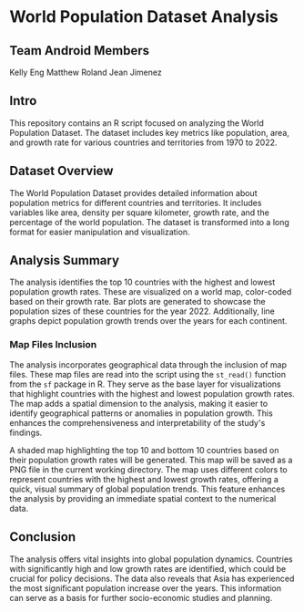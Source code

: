 # World Population Dataset Analysis

## Team Android Members

Kelly Eng
Matthew Roland
Jean Jimenez


## Intro

This repository contains an R script focused on analyzing the World Population Dataset. The dataset includes key metrics like population, area, and growth rate for various countries and territories from 1970 to 2022.

## Dataset Overview

The World Population Dataset provides detailed information about population metrics for different countries and territories. It includes variables like area, density per square kilometer, growth rate, and the percentage of the world population. The dataset is transformed into a long format for easier manipulation and visualization.

## Analysis Summary

The analysis identifies the top 10 countries with the highest and lowest population growth rates. These are visualized on a world map, color-coded based on their growth rate. Bar plots are generated to showcase the population sizes of these countries for the year 2022. Additionally, line graphs depict population growth trends over the years for each continent.

### Map Files Inclusion

The analysis incorporates geographical data through the inclusion of map files. These map files are read into the script using the `st_read()` function from the `sf` package in R. They serve as the base layer for visualizations that highlight countries with the highest and lowest population growth rates. The map adds a spatial dimension to the analysis, making it easier to identify geographical patterns or anomalies in population growth. This enhances the comprehensiveness and interpretability of the study's findings.

A shaded map highlighting the top 10 and bottom 10 countries based on their population growth rates will be generated. This map will be saved as a PNG file in the current working directory. The map uses different colors to represent countries with the highest and lowest growth rates, offering a quick, visual summary of global population trends. This feature enhances the analysis by providing an immediate spatial context to the numerical data.


## Conclusion

The analysis offers vital insights into global population dynamics. Countries with significantly high and low growth rates are identified, which could be crucial for policy decisions. The data also reveals that Asia has experienced the most significant population increase over the years. This information can serve as a basis for further socio-economic studies and planning.